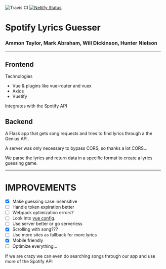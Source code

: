 ![Travis CI](https://travis-ci.org/russell-hustle/lyrical.svg?branch=main) [![Netlify Status](https://api.netlify.com/api/v1/badges/c43063cc-a07c-4eb4-ab82-99ee4f1f82e2/deploy-status)](https://app.netlify.com/sites/spotify-lyrical/deploys)

# Spotify Lyrics Guesser

### Ammon Taylor, Mark Abraham, Will Dickinson, Hunter Nielson

---

## Frontend

Technologies
- Vue & plugins like vue-router and vuex
- Axios
- Vuetify

Integrates with the Spotify API

## Backend

A Flask app that gets song requests and tries to find lyrics through a the Genius API.

A server was only necessary to bypass CORS, so thanks a lot CORS...

We parse the lyrics and return data in a specific format to create a lyrics guessing game.

---

# IMPROVEMENTS

- [x] Make guessing case insensitive
- [ ] Handle token expiration better
- [ ] Webpack optimization errors?
- [ ] Look into [vue config](https://cli.vuejs.org/config/).
- [ ] Use server better or go serverless
- [x] Scrolling with song???
- [ ] Use more sites as fallback for more lyrics
- [x] Mobile friendly
- [ ] Optimize everything...

If we are crazy we can even do searching songs through our app and use more of the Spotify API
